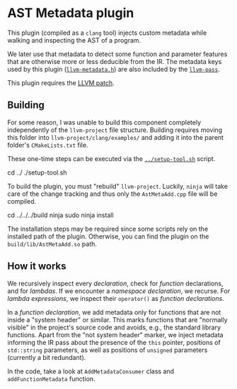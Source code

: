 # AST Metadata plugin

This plugin (compiled as a `clang` tool) injects custom metadata while walking and inspecting the AST of a program.

We later use that metadata to detect some function and parameter features that are otherwise more or less deducible from the IR. The metadata keys used by this plugin ([`llvm-metadata.h`](./llvm-metadata.h)) are also included by the [`llvm-pass`](../../../01-llvm-ir/llvm-pass/).

This plugin requires the [LLVM patch](../clang-llvm-map.diff).

## Building

For some reason, I was unable to build this component completely independently of the `llvm-project` file structure. Building requires moving this folder into `llvm-project/clang/examples/` and adding it into the parent folder's `CMakeLists.txt` file.

These one-time steps can be executed via the [`../setup-tool.sh`](../setup-tool.sh) script.

 cd ../
 ./setup-tool.sh

To build the plugin, you must "rebuild" `llvm-project`. Luckily, `ninja` will take care of the
change tracking and thus only the `AstMetaAdd.cpp` file will be compiled.

 cd ../../../build
 ninja
 sudo ninja install

The installation steps may be required since some scripts rely on the installed path of the plugin.
Otherwise, you can find the plugin on the `build/lib/AstMetaAdd.so` path.

## How it works

We recursively inspect every *declaration*, check for *function* declarations, and for *lambdas*.
If we encounter a *namespace declaration*, we recurse. For *lambda expressions*, we inspect their `operator()` as *function declarations*.

In a *function declaration*, we add metadata only for functions that are not inside a "system header" or similar. This marks functions that are "normally visible" in the project's source code and avoids, e.g., the standard library functions. Apart from the "not system header" marker, we inject metadata informing the IR pass about the presence of the `this` pointer, positions of `std::string` parameters, as well as positions of `unsigned` parameters (currently a bit redundant).

In the code, take a look at `AddMetadataConsumer` class and `addFunctionMetadata` function.
 